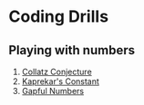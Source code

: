 # Coding Drills

## Playing with numbers
1. [Collatz Conjecture](https://github.com/sigarettenenkoffie/CodingDrills/tree/master/Collatz%20conjecture)
1. [Kaprekar's Constant](https://github.com/sigarettenenkoffie/CodingDrills/tree/master/Kaprekars%20constant)
1. [Gapful Numbers](https://github.com/sigarettenenkoffie/CodingDrills/tree/master/Gapful%20numbers)
